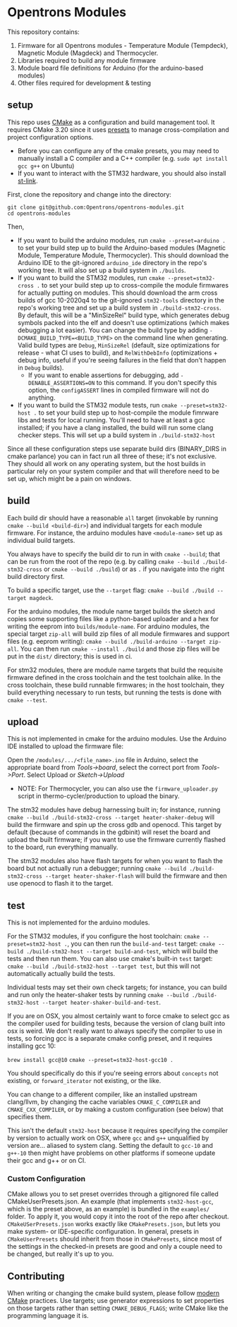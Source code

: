 # Opentrons Modules

This repository contains:
1. Firmware for all Opentrons modules - Temperature Module (Tempdeck),
Magnetic Module (Magdeck) and Thermocycler.
2. Libraries required to build any module firmware
3. Module board file definitions for Arduino (for the arduino-based modules)
4. Other files required for development & testing

## setup

This repo uses [CMake](https://cmake.org) as a configuration and build management tool. It requires
CMake 3.20 since it uses [presets](https://cmake.org/cmake/help/latest/manual/cmake-presets.7.html)
to manage cross-compilation and project configuration options. 
- Before you can configure any of the cmake presets, you may need to manually install a C compiler and a C++ compiler (e.g. `sudo apt install gcc g++` on Ubuntu)
- If you want to interact with the STM32 hardware, you should also install [st-link](https://github.com/stlink-org/stlink). 

First, clone the repository and change into the directory:

```
git clone git@github.com:Opentrons/opentrons-modules.git
cd opentrons-modules
```

Then,
- If you want to build the arduino modules, run `cmake --preset=arduino .` to set your build step up to build the Arduino-based modules (Magnetic Module, Temperature Module, Thermocycler). This should download the Arduino IDE to the git-ignored `arduino_ide` directory in the repo's working tree. It will also set up a build system in `./builds`.
- If you want to build the STM32 modules, run `cmake --preset=stm32-cross .` to set your build step up to cross-compile the module firmwares for actually putting on modules. This should download the arm cross builds of gcc 10-2020q4 to the git-ignored `stm32-tools` directory in the repo's working tree and set up a build system in `./build-stm32-cross`. By default, this will be a "MinSizeRel" build type, which generates debug symbols packed into the elf and doesn't use optimizations (which makes debugging a lot easier). You can change the build type by adding `-DCMAKE_BUILD_TYPE=<BUILD_TYPE>` on the command line when generating. Valid build types are `Debug`, `MinSizeRel` (default, size optimizations for release - what CI uses to build), and `RelWithDebInfo` (optimizations + debug info, useful if you're seeing failures in the field that don't happen in `Debug` builds).
  - If you want to enable assertions for debugging, add `-DENABLE_ASSERTIONS=ON` to this command. If you don't specify this option, the `configASSERT` lines in compiled firmware will not do anything.
- If you want to build the STM32 module tests, run `cmake --preset=stm32-host .` to set your build step up to host-compile the module fimrware libs and tests for local running. You'll need to have at least a gcc installed; if you have a clang installed, the build will run some clang checker steps. This will set up a build system in `./build-stm32-host`

Since all these configuration steps use separate build dirs (BINARY_DIRS in cmake parlance) you can in fact run all three of these; it's not exclusive. They should all work on any operating system, but the host builds in particular rely on your system compiler and that will therefore need to be set up, which might be a pain on windows.

## build

Each build dir should have a reasonable `all` target (invokable by running `cmake --build <build-dir>`) and individual targets for each module firmware. For instance, the arduino modules have `<module-name>` set up as individual build targets. 

You always have to specify the build dir to run in with `cmake --build`; that can be run from the root of the repo (e.g. by calling `cmake --build ./build-stm32-cross` or `cmake --build ./build`) or as `.` if you navigate into the right build directory first.

To build a specific target, use the `--target` flag: `cmake --build ./build --target magdeck`.

For the arduino modules, the module name target builds the sketch and copies some supporting files like a python-based uploader and a hex for writing the eeprom into `builds/module-name`. For arduino modules, the special target `zip-all` will build zip files of all module firmwares and support files (e.g. eeprom writing): `cmake --build ./build-arduino --target zip-all`. You can then run `cmake --install ./build` and those zip files will be put in the `dist/` directory; this is used in ci.

For stm32 modules, there are module name targets that build the requisite firmware defined in the cross toolchain and the test toolchain alike. In the cross toolchain, these build runnable firmwares; in the host toolchain, they build everything necessary to run tests, but running the tests is done with `cmake --test`.


## upload

This is not implemented in cmake for the arduino modules. Use the Arduino IDE installed to upload the firmware file:

Open the `/modules/.../<file_name>.ino` file in Arduino, select the appropriate board from _Tools->board_,
 select the correct port from _Tools->Port_. Select Upload or _Sketch->Upload_

* NOTE: For Thermocycler, you can also use the `firmware_uploader.py` script in thermo-cycler/production to upload the binary.

The stm32 modules have debug harnessing built in; for instance, running `cmake --build ./build-stm32-cross --target heater-shaker-debug` will build the firmware and spin up the cross gdb and openocd. This target by default (because of commands in the gdbinit) will reset the board and upload the built firmware; if you want to use the firmware currently flashed to the board, run everything manually.

The stm32 modules also have flash targets for when you want to flash the board but not actually run a debugger; running `cmake --build ./build-stm32-cross --target heater-shaker-flash` will build the firmware and then use openocd to flash it to the target.


## test

This is not implemented for the arduino modules.

For the STM32 modules, if you configure the host toolchain: `cmake --preset=stm32-host .`, you can then run the `build-and-test` target: `cmake --build ./build-stm32-host --target build-and-test`, which will build the tests and then run them. You can also use cmake's built-in `test` target: `cmake --build ./build-stm32-host --target test`, but this will not automatically actually build the tests.

Individual tests may set their own check targets; for instance, you can build and run only the heater-shaker tests by running `cmake --build ./build-stm32-host --target heater-shaker-build-and-test`.

If you are on OSX, you almost certainly want to force cmake to select gcc as the compiler used for building tests, because the version of clang built into osx is weird. We don't really want to always specify the compiler to use in tests, so forcing gcc is a separate cmake config preset, and it requires installing gcc 10:

`brew install gcc@10`
`cmake --preset=stm32-host-gcc10 .`

You should specifically do this if you're seeing errors about `concepts` not existing, or `forward_iterator` not existing, or the like.

You can change to a different compiler, like an installed upstream clang/llvm, by changing the cache variables `CMAKE_C_COMPILER` and `CMAKE_CXX_COMPILER`, or by making a custom configuration (see below) that specifies them.

This isn't the default `stm32-host` because it requires specifying the compiler by version to actually work on OSX, where `gcc` and `g++` unqualified by version are... aliased to system clang. Setting the default to `gcc-10` and `g++-10` then might have problems on other platforms if someone update their gcc and g++ or on CI.


### Custom Configuration

CMake allows you to set preset overrides through a gitignored file called CMakeUserPresets.json. An example (that implements `stm32-host-gcc`, which is the preset above, as an example) is bundled in the `examples/` folder. To apply it, you would copy it into the root of the repo after checkout. `CMakeUSerPresets.json` works exactly like `CMakePresets.json`, but lets you make system- or IDE-specific configuration. In general, presets in `CMakeUserPresets` should inherit from those in `CMakePresets`, since most of the settings in the checked-in presets are good and only a couple need to be changed, but really it's up to you.


## Contributing

When writing or changing the cmake build system, please follow [modern CMake](https://cliutils.gitlab.io/modern-cmake) practices. Use targets; use generator expressions to set properties on those targets rather than setting ``CMAKE_DEBUG_FLAGS``; write CMake like the programming language it is.
